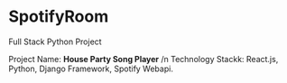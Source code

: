 # SpotifyRoom

Full Stack Python Project

Project Name: **House Party Song Player**
/n
Technology Stackk: React.js, Python, Django Framework, Spotify Webapi.
